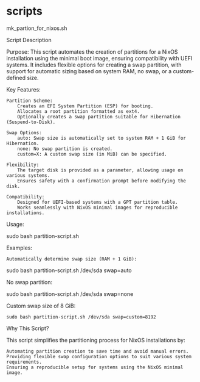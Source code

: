 # scripts

mk_partion_for_nixos.sh

Script Description

Purpose:
This script automates the creation of partitions for a NixOS installation using the minimal boot image, ensuring compatibility with UEFI systems. It includes flexible options for creating a swap partition, with support for automatic sizing based on system RAM, no swap, or a custom-defined size.

Key Features:

    Partition Scheme:
        Creates an EFI System Partition (ESP) for booting.
        Allocates a root partition formatted as ext4.
        Optionally creates a swap partition suitable for Hibernation (Suspend-to-Disk).

    Swap Options:
        auto: Swap size is automatically set to system RAM + 1 GiB for Hibernation.
        none: No swap partition is created.
        custom=X: A custom swap size (in MiB) can be specified.

    Flexibility:
        The target disk is provided as a parameter, allowing usage on various systems.
        Ensures safety with a confirmation prompt before modifying the disk.

    Compatibility:
        Designed for UEFI-based systems with a GPT partition table.
        Works seamlessly with NixOS minimal images for reproducible installations.

Usage:

sudo bash partition-script.sh <disk> <swap-option>

Examples:

    Automatically determine swap size (RAM + 1 GiB):

sudo bash partition-script.sh /dev/sda swap=auto

No swap partition:

sudo bash partition-script.sh /dev/sda swap=none

Custom swap size of 8 GiB:

    sudo bash partition-script.sh /dev/sda swap=custom=8192

Why This Script?

This script simplifies the partitioning process for NixOS installations by:

    Automating partition creation to save time and avoid manual errors.
    Providing flexible swap configuration options to suit various system requirements.
    Ensuring a reproducible setup for systems using the NixOS minimal image.
